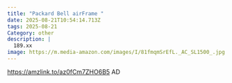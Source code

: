 ```yaml
---
title: "Packard Bell airFrame "
date: 2025-08-21T10:54:14.713Z
tags: 2025-08-21
Category: other
description: |
  189.xx
image: https://m.media-amazon.com/images/I/81fmqmSrEfL._AC_SL1500_.jpg
---
```

https://amzlink.to/az0fCm7ZHO6B5
AD